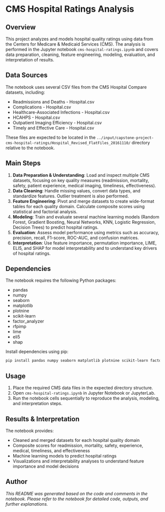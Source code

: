 # CMS Hospital Ratings Analysis

## Overview
This project analyzes and models hospital quality ratings using data from the Centers for Medicare & Medicaid Services (CMS). The analysis is performed in the Jupyter notebook `cms-hospital-ratings.ipynb` and covers data preparation, cleaning, feature engineering, modeling, evaluation, and interpretation of results.

## Data Sources
The notebook uses several CSV files from the CMS Hospital Compare datasets, including:
- Readmissions and Deaths - Hospital.csv
- Complications - Hospital.csv
- Healthcare-Associated Infections - Hospital.csv
- HCAHPS - Hospital.csv
- Outpatient Imaging Efficiency - Hospital.csv
- Timely and Effective Care - Hospital.csv

These files are expected to be located in the `../input/capstone-project-cms-hospital-ratings/Hospital_Revised_FlatFiles_20161110/` directory relative to the notebook.

## Main Steps
1. **Data Preparation & Understanding**: Load and inspect multiple CMS datasets, focusing on key quality measures (readmission, mortality, safety, patient experience, medical imaging, timeliness, effectiveness).
2. **Data Cleaning**: Handle missing values, convert data types, and standardize features. Outlier treatment is also performed.
3. **Feature Engineering**: Pivot and merge datasets to create wide-format tables for each quality domain. Calculate composite scores using statistical and factorial analysis.
4. **Modeling**: Train and evaluate several machine learning models (Random Forest, Gradient Boosting, Neural Networks, KNN, Logistic Regression, Decision Trees) to predict hospital ratings.
5. **Evaluation**: Assess model performance using metrics such as accuracy, precision, recall, F1-score, ROC-AUC, and confusion matrices.
6. **Interpretation**: Use feature importance, permutation importance, LIME, ELI5, and SHAP for model interpretability and to understand key drivers of hospital ratings.

## Dependencies
The notebook requires the following Python packages:
- pandas
- numpy
- seaborn
- matplotlib
- plotnine
- scikit-learn
- factor_analyzer
- rfpimp
- lime
- eli5
- shap

Install dependencies using pip:
```bash
pip install pandas numpy seaborn matplotlib plotnine scikit-learn factor_analyzer rfpimp lime eli5 shap
```

## Usage
1. Place the required CMS data files in the expected directory structure.
2. Open `cms-hospital-ratings.ipynb` in Jupyter Notebook or JupyterLab.
3. Run the notebook cells sequentially to reproduce the analysis, modeling, and interpretation steps.

## Results & Interpretation
The notebook provides:
- Cleaned and merged datasets for each hospital quality domain
- Composite scores for readmission, mortality, safety, experience, medical, timeliness, and effectiveness
- Machine learning models to predict hospital ratings
- Visualizations and interpretability analyses to understand feature importance and model decisions

## Author
*This README was generated based on the code and comments in the notebook. Please refer to the notebook for detailed code, outputs, and further explanations.*
